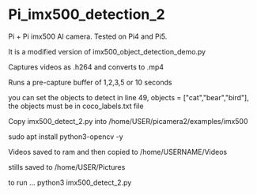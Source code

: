 # Pi_imx500_detection_2

Pi + Pi imx500 AI camera. Tested on Pi4 and Pi5.

It is a modified version of imx500_object_detection_demo.py

Captures videos as .h264 and converts to .mp4 

Runs a pre-capture buffer of 1,2,3,5 or 10 seconds

you can set the objects to detect in line 49, objects = ["cat","bear","bird"], the objects must be in coco_labels.txt file

Copy imx500_detect_2.py into /home/USER/picamera2/examples/imx500

sudo apt install python3-opencv -y

Videos saved to ram and then copied to /home/USERNAME/Videos

stills saved to /home/USER/Pictures

to run ... python3 imx500_detect_2.py

